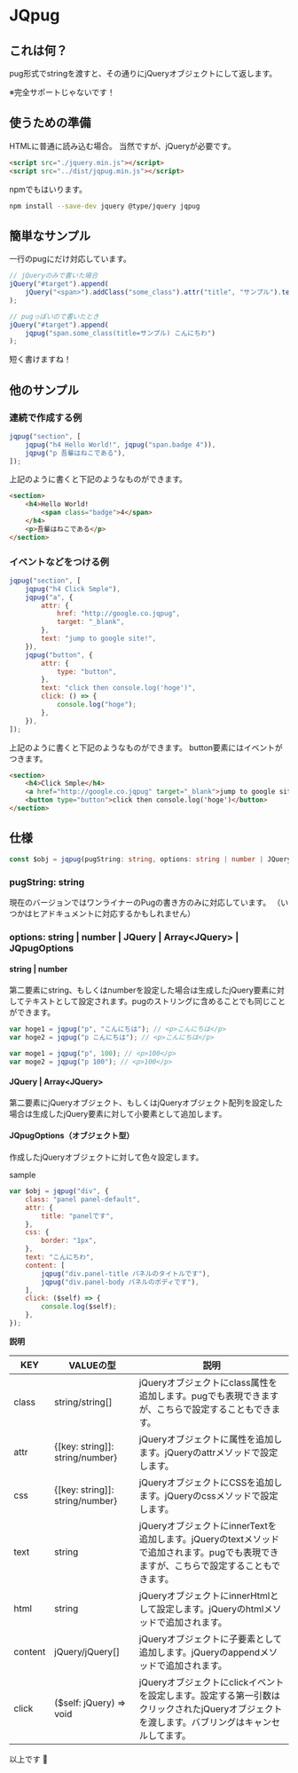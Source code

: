 # JQpug

## これは何？

pug形式でstringを渡すと、その通りにjQueryオブジェクトにして返します。

※完全サポートじゃないです！

## 使うための準備

HTMLに普通に読み込む場合。
当然ですが、jQueryが必要です。
```html
<script src="./jquery.min.js"></script>
<script src="../dist/jqpug.min.js"></script>
```

npmでもはいります。
```bash
npm install --save-dev jquery @type/jquery jqpug
```

## 簡単なサンプル

一行のpugにだけ対応しています。

```javascript
// jQueryのみで書いた場合
jQuery("#target").append(
    jQuery("<span>").addClass("some_class").attr("title", "サンプル").text("こんいちわ")
);

// pugっぽいので書いたとき
jQuery("#target").append(
    jqpug("span.some_class(title=サンプル) こんにちわ")
);
```
短く書けますね！

## 他のサンプル

### 連続で作成する例

```javascript
jqpug("section", [
    jqpug("h4 Hello World!", jqpug("span.badge 4")),
    jqpug("p 吾輩はねこである"),
]);
```
上記のように書くと下記のようなものができます。
```html
<section>
    <h4>Hello World!
        <span class="badge">4</span>
    </h4>
    <p>吾輩はねこである</p>
</section>
```

### イベントなどをつける例

```javascript
jqpug("section", [
    jqpug("h4 Click Smple"),
    jqpug("a", {
        attr: {
            href: "http://google.co.jqpug",
            target: "_blank",
        },
        text: "jump to google site!",
    }),
    jqpug("button", {
        attr: {
            type: "button",
        },
        text: "click then console.log('hoge')",
        click: () => {
            console.log("hoge");
        },
    }),
]);
```
上記のように書くと下記のようなものができます。
button要素にはイベントがつきます。
```html
<section>
    <h4>Click Smple</h4>
    <a href="http://google.co.jqpug" target="_blank">jump to google site!</a>
    <button type="button">click then console.log('hoge')</button>
</section>
```

## 仕様

```typescript
const $obj = jqpug(pugString: string, options: string | number | JQuery | Array<JQuery> | JQpugOptions);
```

### pugString: string

現在のバージョンではワンライナーのPugの書き方のみに対応しています。
（いつかはヒアドキュメントに対応するかもしれません）

### options: string | number | JQuery | Array\<JQuery\> | JQpugOptions

#### string | number
第二要素にstring、もしくはnumberを設定した場合は生成したjQuery要素に対してテキストとして設定されます。pugのストリングに含めることでも同じことができます。

```javascript
var hoge1 = jqpug("p", "こんにちは"); // <p>こんにちは</p>
var hoge2 = jqpug("p こんにちは"); // <p>こんにちは</p>

var moge1 = jqpug("p", 100); // <p>100</p>
var moge2 = jqpug("p 100"); // <p>100</p>
```

#### JQuery | Array\<JQuery\>
第二要素にjQueryオブジェクト、もしくはjQueryオブジェクト配列を設定した場合は生成したjQuery要素に対して小要素として追加します。

#### JQpugOptions（オブジェクト型）

作成したjQueryオブジェクトに対して色々設定します。

sample
```javascript
var $obj = jqpug("div", {
    class: "panel panel-default",
    attr: {
        title: "panelです",
    },
    css: {
        border: "1px",
    },
    text: "こんにちわ",
    content: [
        jqpug("div.panel-title パネルのタイトルです"),
        jqpug("div.panel-body パネルのボディです"),
    ],
    click: ($self) => {
        console.log($self);
    },
});
```

__説明__

| KEY | VALUEの型 | 説明 |
| ---- | ---- | ---- |
| class | string/string[] | jQueryオブジェクトにclass属性を追加します。pugでも表現できますが、こちらで設定することもできます。 |
| attr | {[key: string]]: string/number} | jQueryオブジェクトに属性を追加します。jQueryのattrメソッドで設定します。 |
| css | {[key: string]]: string/number} | jQueryオブジェクトにCSSを追加します。jQueryのcssメソッドで設定します。 |
| text | string | jQueryオブジェクトにinnerTextを追加します。jQueryのtextメソッドで追加されます。pugでも表現できますが、こちらで設定することもできます。 |
| html | string | jQueryオブジェクトにinnerHtmlとして設定します。jQueryのhtmlメソッドで追加されます。 |
| content | jQuery/jQuery[] | jQueryオブジェクトに子要素として追加します。jQueryのappendメソッドで追加されます。 |
| click | ($self: jQuery) => void | jQueryオブジェクトにclickイベントを設定します。設定する第一引数はクリックされたjQueryオブジェクトを渡します。バブリングはキャンセルしてます。 |

以上です 🍺